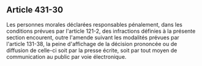 Article 431-30
----
Les personnes morales déclarées responsables pénalement, dans les conditions
prévues par l'article 121-2, des infractions définies à la présente section
encourent, outre l'amende suivant les modalités prévues par l'article 131-38, la
peine d'affichage de la décision prononcée ou de diffusion de celle-ci soit par
la presse écrite, soit par tout moyen de communication au public par voie
électronique.
